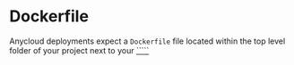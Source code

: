 # Dockerfile

Anycloud deployments expect a `Dockerfile` file located within the top level folder of your project next to your [`````](dockerfile.md)



